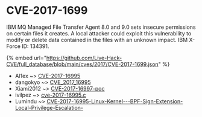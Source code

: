# CVE-2017-1699

IBM MQ Managed File Transfer Agent 8.0 and 9.0 sets insecure permissions on certain files it creates. A local attacker could exploit this vulnerability to modify or delete data contained in the files with an unknown impact. IBM X-Force ID: 134391.

{% embed url="https://github.com/Live-Hack-CVE/full_database/blob/main/cves/2017/CVE-2017-1699.json" %}


* Al1ex ~> [CVE-2017-16995](https://zeste.alice-snow.ru/2017/database/cve-2017-1699/cve-2017-16995-al1ex)
* dangokyo ~> [CVE_2017_16995](https://zeste.alice-snow.ru/2017/database/cve-2017-1699/cve_2017_16995-dangokyo)
* Xiami2012 ~> [CVE-2017-16997-poc](https://zeste.alice-snow.ru/2017/database/cve-2017-1699/cve-2017-16997-poc-xiami2012)
* ivilpez ~> [cve-2017-16995.c](https://zeste.alice-snow.ru/2017/database/cve-2017-1699/cve-2017-16995.c-ivilpez)
* Lumindu ~> [CVE-2017-16995-Linux-Kernel---BPF-Sign-Extension-Local-Privilege-Escalation-](https://zeste.alice-snow.ru/2017/database/cve-2017-1699/cve-2017-16995-linux-kernel---bpf-sign-extension-local-privilege-escalation--lumindu)